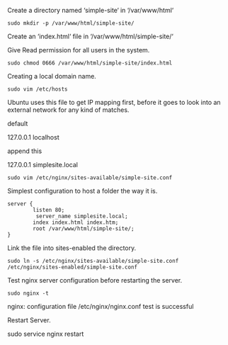 Create a directory named ‘simple-site‘ in ‘/var/www/html‘

	sudo mkdir -p /var/www/html/simple-site/

Create an ‘index.html‘ file in ‘/var/www/html/simple-site/‘

Give Read permission for all users in the system.

	sudo chmod 0666 /var/www/html/simple-site/index.html

Creating a local domain name.

	sudo vim /etc/hosts

Ubuntu uses this file to get IP mapping first, before it goes to look into an external network for any kind of matches.

default

127.0.0.1       localhost    

append this

127.0.0.1       simplesite.local


	sudo vim /etc/nginx/sites-available/simple-site.conf

Simplest configuration to host a folder the way it is.

	server {
       		listen 80;
      		 server_name simplesite.local;
       		index index.html index.htm;
       		root /var/www/html/simple-site/;
	}


Link the file into sites-enabled the directory.

	sudo ln -s /etc/nginx/sites-available/simple-site.conf /etc/nginx/sites-enabled/simple-site.conf

Test nginx server configuration before restarting the server.

	sudo nginx -t

nginx: configuration file /etc/nginx/nginx.conf test is successful

Restart Server.

sudo service nginx restart
